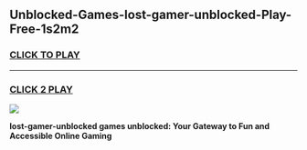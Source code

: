 
## Unblocked-Games-lost-gamer-unblocked-Play-Free-1s2m2
<h3>
<a href="https://premium76.site?title=lost-gamer-unblocked&ref=09A">CLICK TO PLAY</a></h3>
<hr>

<h3>
<a href="https://premium76.site?title=lost-gamer-unblocked&ref=09A">CLICK 2 PLAY</a>
  
</h3>

<a href="https://premium76.site?title=lost-gamer-unblocked&ref=09A"><img src="https://clearcache.store/games.png"></a>


**lost-gamer-unblocked games unblocked: Your Gateway to Fun and Accessible Online Gaming**
